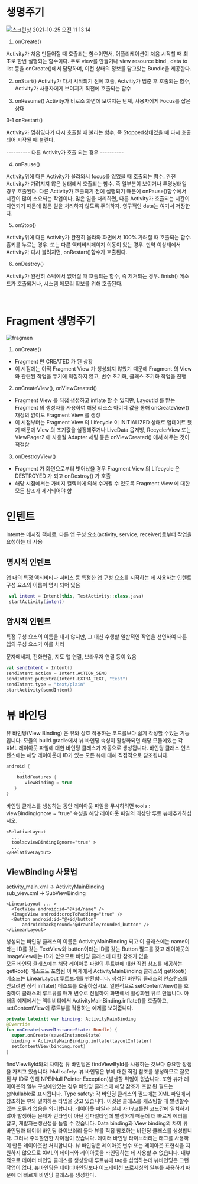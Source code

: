 # 생명주기

![스크린샷 2021-10-25 오전 11 13 14](https://user-images.githubusercontent.com/66652964/138625307-1a587b59-6862-4775-8efc-3f7792654ced.png)


1. onCreate()

Activity가 처음 만들어질 때 호출되는 함수이면서, 어플리케이션이 처음 시작할 때 최초로 한번 실행되는 함수이다. 주로 view를 만들거나 view resource bind , data to list 등을 onCreate()에서 담당하며, 이전 상태의 정보를 담고있는 Bundle을 제공한다.


2. onStart()
Activity가 다시 시작되기 전에 호출, Actvitiy가 멈춘 후 호출되는 함수, Activity가 사용자에게 보여지기 직전에 호출되는 함수


3. onResume()
Activity가 비로소 화면에 보여지는 단계, 사용자에게 Focus를 잡은 상태


3-1 onRestart()

Activity가 멈춰있다가 다시 호출될 때 불리는 함수, 즉 Stopped상태였을 때 다시 호출되어 시작될 때 불린다.



---------- 다른 Activity가 호출 되는 경우 ---------- 

4. onPause()

 Activity위에 다른 Activity가 올라와서 focus를 잃었을 때 호출되는 함수. 
 완전 Activity가 가려지지 않은 상태에서 호출되는 함수.
 즉 일부분이 보이거나 투명상태일 경우 호출된다.
 다른 Activity가 호출되기 전에 실행되기 때문에 onPause()함수에서 시간이 많이 소요되는 작업이나, 
 많은 일을 처리하면, 다른 Activity가 호출되는 시간이 지연되기 때문에 많은 일을 처리하지 않도록 주의하자.
 영구적인 data는 여기서 저장한다.


5. onStop()

Activity위에 다른 Activity가 완전히 올라와 화면에서 100% 가려질 때 호출되는 함수. 홈키를 누르는 경우. 
또는 다른 액티비티페이지 이동이 있는 경우. 만약 이상태에서 Activity가 다시 불려지면, onRestart()함수가 호출된다.


6. onDestroy()

Activity가 완전히 스택에서 없어질 때 호출되는 함수, 즉 제거되는 경우. 
finish() 메소드가 호출되거나, 시스템 메모리 확보를 위해 호출된다.

</br>

# Fragment 생명주기

![fragmen](https://user-images.githubusercontent.com/66652964/138625404-bdd95d0d-6935-4901-b4e8-cc296feb884f.png)

1. onCreate()
 * Fragment 만 CREATED 가 된 상황
 * 이 시점에는 아직 Fragment View 가 생성되지 않았기 때문에 Fragment 의 View 와 관련된 작업을 두기에 적절하지 않고, 변수 초기화, 클래스 초기화 작업을 진행

2. onCreateView(),  onViewCreated()
 * Fragment View 를 직접 생성하고 inflate 할 수 있지만, LayoutId 를 받는 Fragment 의 생성자를 사용하여 해당 리소스 아이디 값을 통해 onCreateView() 재정의 없이도 Fragment View 를 생성
 *  이 시점부터는 Fragment View 의 Lifecycle 이 INITIALIZED 상태로 업데이트 됐기 때문에 View 의 초기값을 설정해주거나 LiveData 옵저빙, RecyclerView 또는 ViewPager2 에 사용될 Adapter 세팅 등은 onViewCreated() 에서 해주는 것이 적절함
 
3. onDestroyView()
 * Fragment 가 화면으로부터 벗어났을 경우 Fragment View 의 Lifecycle 은 DESTROYED 가 되고 onDestroy() 가 호출
 * 해당 시점에서는 가비지 컬렉터에 의해 수거될 수 있도록 Fragment View 에 대한 모든 참조가 제거되어야 함


# 인텐트
Intent는 메시징 객체로, 다른 앱 구성 요소(activity, service, receiver)로부터 작업을 요청하는 데 사용

## 명시적 인텐트
  앱 내의 특정 액티비티나 서비스 등 특정한 앱 구성 요소를 시작하는 데 사용하는 인텐트 구성 요소의 이름이 명시 되어 있음
 ```kotlin
  val intent = Intent(this, TestActivity::class.java)
  startActivity(intent)
 ```
  
## 암시적 인텐트
 특정 구성 요소의 이름을 대지 않지만, 그 대신 수행할 일반적인 작업을 선언하여 다른 앱의 구성 요소가 이를 처리
 
 문자메세지, 전화연결, 지도 앱 연결, 브라우저 연결 등이 있음
 ```kotlin
 val sendIntent = Intent()
 sendIntent.action = Intent.ACTION_SEND
 sendIntent.putExtra(Intent.EXTRA_TEXT, "test")
 sendIntent.type = "text/plain"
 startActivity(sendIntent)
 ```
 
 
 # 뷰 바인딩
 뷰 바인딩(View Binding) 은 뷰와 상호 작용하는 코드를보다 쉽게 작성할 수있는 기능입니다. 모듈의 build.gradle에서 뷰 바인딩 속성이 활성화되면 해당 모듈에있는 각 XML 레이아웃 파일에 대한 바인딩 클래스가 자동으로 생성됩니다. 바인딩 클래스 인스턴스에는 해당 레이아웃에 ID가 있는 모든 뷰에 대해 직접적으로 참조됩니다.
 ```Kotlin
 android {
     ...
     buildFeatures {
        viewBinding = true
    }
 }
 ```
 
 바인딩 클래스를 생성하는 동안 레이아웃 파일을 무시하려면
 tools : viewBindingIgnore = “true” 속성을 해당 레이아웃 파일의 최상단 루트 뷰에추가하십시오.
  ```
<RelativeLayout
    ...
    tools:viewBindingIgnore="true" >
    ...
</RelativeLayout>
 ```
 
 ## ViewBinding 사용법
 activity_main.xml -> ActivityMainBinding
 </br>
 sub_view.xml -> SubViewBinding
 
  ```
 <LinearLayout ... >
    <TextView android:id="@+id/name" />
    <ImageView android:cropToPadding="true" />
    <Button android:id="@+id/button"
        android:background="@drawable/rounded_button" />
</LinearLayout>
 ```
 
 생성되는 바인딩 클래스의 이름은 ActivityMainBinding 되고
 이 클래스에는 name이라는 ID를 갖는 TextView와 button이라는 ID를 갖는 Button 필드를 갖고 레이아웃의 ImageView에는 ID가 없으므로 바인딩 클래스에 대한 참조가 없음
 </br>
모든 바인딩 클래스에는 해당 레이아웃 파일의 루트뷰에 대한 직접 참조를 제공하는 getRoot() 메소드도 포함됨 
이 예제에서 ActivityMainBinding 클래스의 getRoot() 메소드는 LinearLayout 루트보기를 반환합니다.
생성된 바인딩 클래스의 인스턴스를 얻으려면 정적 inflate() 메소드를 호출하십시오. 일반적으로 setContentView()를 호출하여 클래스의 루트뷰를 매개 변수로 전달하여 화면에서 활성화된 뷰로 만듭니다. 
아래의 예제에서는 액티비티에서 ActivityMainBinding.inflate()를 호출하고, setContentView에 루트뷰를 적용하는 예제를 보여줍니다.

 
 
 
  ``` Kotlin 
  private lateinit var binding: ActivityMainBinding
@Override
fun onCreate(savedInstanceState: Bundle) {
    super.onCreate(savedInstanceState)
    binding = ActivityMainBinding.inflate(layoutInflater)
    setContentView(binding.root)
}
  ```
  
  findViewById와의 차이점
뷰 바인딩은 findViewById를 사용하는 것보다 중요한 장점을 가지고 있습니다.
Null safety: 뷰 바인딩은 뷰에 대한 직접 참조를 생성하므로 잘못된 뷰 ID로 인해 NPE(Null Pointer Exception)발생할 위험이 없습니다. 또한 뷰가 레이아웃의 일부 구성에만있는 경우 바인딩 클래스에 해당 참조가 포함 된 필드는 @Nullable로 표시됩니다.
Type safety: 각 바인딩 클래스의 필드에는 XML 파일에서 참조하는 뷰와 일치하는 타입을 갖고 있습니다. 이것은 클래스를 캐스팅할 때 발생할수 있는 오류가 없음을 의미합니다.
레이아웃 파일과 실제 자바/코틀린 코드간에 일치하지 않아 발생하는 문제가 런타임이 아닌 컴파일타임에 발생하기 때문에 더 빠르게 에러를 잡고, 개발자는생산성을 늘릴 수 있습니다.
Data binding과 View binding의 차이
뷰 바인딩과 데이터 바인딩 라이브러리 둘다 뷰를 직접 참조하는 바인딩 클래스를 생성합니다. 그러나 주목할만한 차이점이 있습니다.
데이터 바인딩 라이브러리는 <layout> 태그를 사용하여 만든 레이아웃만 처리합니다.
뷰 바인딩은 레이아웃 변수 또는 레이아웃 표현식을 지원하지 않으므로 XML의 데이터와 레이아웃을 바인딩하는 데 사용할 수 없습니다.
내부적으로 데이터 바인딩 클래스를 생성할때 루트뷰에 tag를 삽입하는데 뷰바인딩은 그런 작업이 없다.
뷰바인딩은 데이터바인딩보다 어노테이션 프로세싱의 일부를 사용하기 때문에 더 빠르게 바인딩 클래스를 생성한다.

  

